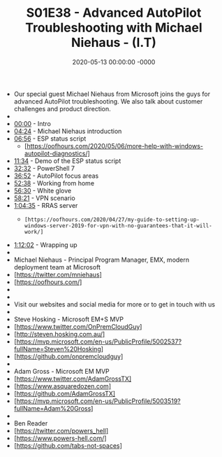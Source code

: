 ﻿---
layout: post
title: "S01E38 - Advanced AutoPilot Troubleshooting with Michael Niehaus - (I.T)"
date: 2020-05-13 00:00:00 -0000
categories:
---

 * Our special guest Michael Niehaus from Microsoft joins the guys for advanced AutoPilot troubleshooting. We also talk about customer challenges and product direction.
 * 
 * [00:00](https://www.youtube.com/watch?v=ej8C-3xSjMU&t=0s) - Intro
 * [04:24](https://www.youtube.com/watch?v=ej8C-3xSjMU&t=264s) - Michael Niehaus introduction
 * [06:56](https://www.youtube.com/watch?v=ej8C-3xSjMU&t=416s) - ESP status script
   - [https://oofhours.com/2020/05/06/more-help-with-windows-autopilot-diagnostics/]
 * [11:34](https://www.youtube.com/watch?v=ej8C-3xSjMU&t=694s)  - Demo of the ESP status script
 * [32:32](https://www.youtube.com/watch?v=ej8C-3xSjMU&t=1952s) - PowerShell 7
 * [36:52](https://www.youtube.com/watch?v=ej8C-3xSjMU&t=2212s) - AutoPilot focus areas
 * [52:38](https://www.youtube.com/watch?v=ej8C-3xSjMU&t=3158s) - Working from home
 * [56:30](https://www.youtube.com/watch?v=ej8C-3xSjMU&t=3390s) - White glove
 * [58:21](https://www.youtube.com/watch?v=ej8C-3xSjMU&t=3501s) - VPN scenario
 * [1:04:35](https://www.youtube.com/watch?v=ej8C-3xSjMU&t=335s) - RRAS server
   -     [https://oofhours.com/2020/04/27/my-guide-to-setting-up-windows-server-2019-for-vpn-with-no-guarantees-that-it-will-work/]
 * [1:12:02](https://www.youtube.com/watch?v=ej8C-3xSjMU&t=782s) - Wrapping up
 * 
 * Michael Niehaus - Principal Program Manager, EMX, modern deployment team at Microsoft
 * [https://twitter.com/mniehaus]
 * [https://oofhours.com/]
 * 
 * 
 * Visit our websites and social media for more or to get in touch with us
 * 
 * Steve Hosking - Microsoft EM+S MVP
 * [https://www.twitter.com/OnPremCloudGuy]
 * [http://steven.hosking.com.au/]
 * [https://mvp.microsoft.com/en-us/PublicProfile/5002537?fullName=Steven%20Hosking]
 * [https://github.com/onpremcloudguy]
 * 
 * Adam Gross - Microsoft EM MVP
 * [https://www.twitter.com/AdamGrossTX]
 * [https://www.asquaredozen.com]
 * [https://github.com/AdamGrossTX]
 * [https://mvp.microsoft.com/en-us/PublicProfile/5003519?fullName=Adam%20Gross]
 * 
 * Ben Reader
 * [https://twitter.com/powers_hell]
 * [https://www.powers-hell.com/]
 * [https://github.com/tabs-not-spaces]
